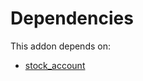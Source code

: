 # Dependencies

This addon depends on:

- [stock_account](../../odoo-bringout-oca-ocb-stock_account)
